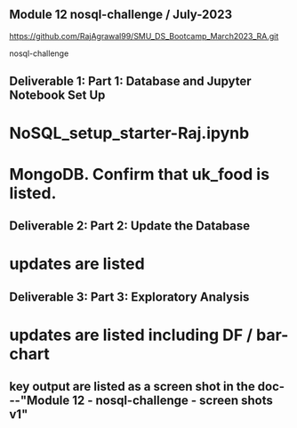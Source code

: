 ## Module 12 nosql-challenge / July-2023

https://github.com/RajAgrawal99/SMU_DS_Bootcamp_March2023_RA.git

nosql-challenge

## Deliverable 1: Part 1: Database and Jupyter Notebook Set Up
# NoSQL_setup_starter-Raj.ipynb
# MongoDB. Confirm that uk_food is listed.

## Deliverable 2: Part 2: Update the Database
# updates are listed 

## Deliverable 3: Part 3: Exploratory Analysis
# updates are listed including DF / bar-chart

## key output are listed as a screen shot in the doc---"Module 12 - nosql-challenge - screen shots v1"

